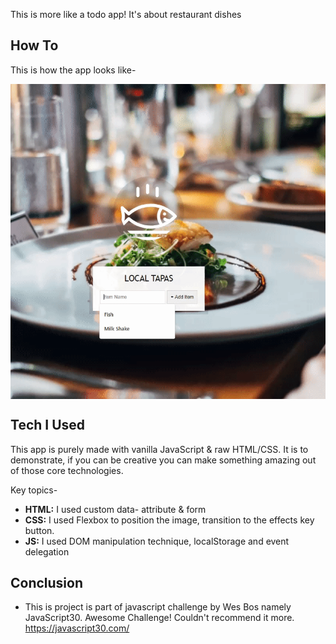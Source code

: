 This is more like a todo app!
It's about restaurant dishes




## How To
This is how the app looks like-


<img width="700" align="center" src="./img/cover.gif"/>



## Tech I Used
This app is purely made with vanilla JavaScript & raw HTML/CSS. It is to demonstrate, if you can be creative you can make something amazing out of those core technologies.

Key topics-
+ **HTML:** I used custom data- attribute & form
+ **CSS:** I used Flexbox to position the image, transition to the effects key button.
+ **JS:** I used DOM manipulation technique, localStorage and event delegation
## Conclusion
+ This is project is part of javascript challenge by Wes Bos namely JavaScript30. Awesome Challenge! Couldn't recommend it more. https://javascript30.com/
